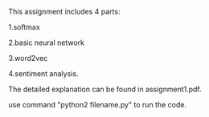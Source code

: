 This assignment includes 4 parts:

1.softmax

2.basic neural network

3.word2vec

4.sentiment analysis.

The detailed explanation can be found in assignment1.pdf.

use command "python2 filename.py" to run the code.

